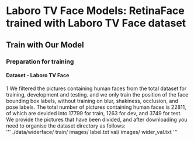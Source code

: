 Laboro TV Face Models: RetinaFace trained with Laboro TV Face dataset
======

Train with Our Model
---
### Preparation for training<br>
#### Dataset - Laboro TV Face <br>
1 We filtered the pictures containing human faces from the total dataset for training, development and testing. and we only train the position of the face bounding box labels, without training on blur, shakiness, occlusion, and pose labels. The total number of pictures containing human faces is 22811, of which are devided into 17799 for train, 1263 for dev, and 3749 for test.<br>
We provide the pictures that have been divided, and after downloading you need to organise the dataset directory as follows:<br>
'''
./data/widerface/
    train/
      images/
      label.txt
    val/
      images/
      wider_val.txt
'''



